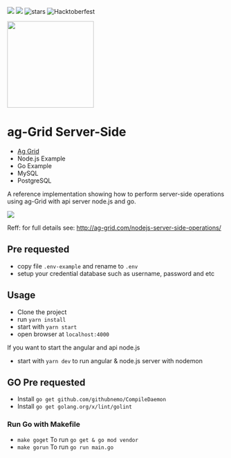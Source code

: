 [<img src="https://img.shields.io/github/issues/haifahrul/go-server-side-ag-grid"/>](https://github.com/haifahrul/go-server-side-ag-grid/issues)
[<img src="https://img.shields.io/github/forks/haifahrul/go-server-side-ag-grid"/>](https://github.com/haifahrul/go-server-side-ag-grid/network/members)
![stars](https://img.shields.io/github/stars/haifahrul/go-server-side-ag-grid)
![Hacktoberfest](https://img.shields.io/badge/Hacktoberfest-magenta)

<img src="https://github.com/haifahrul/go-server-side-ag-grid/blob/master/data/sample.png?raw=true" style="height: 200px; width: auto;"/>

# ag-Grid Server-Side 

- [Ag Grid](https://www.ag-grid.com/)
- Node.js Example
- Go Example
- MySQL
- PostgreSQL

A reference implementation showing how to perform server-side operations using ag-Grid with api server node.js and go.

![](https://github.com/ag-grid/ag-grid/blob/latest/packages/ag-grid-docs/src/nodejs-server-side-operations/app-arch.png "")

Reff: for full details see: http://ag-grid.com/nodejs-server-side-operations/

## Pre requested
- copy file `.env-example` and rename to `.env`
- setup your credential database such as username, password and etc

## Usage

- Clone the project
- run `yarn install`
- start with `yarn start`
- open browser at `localhost:4000`

If you want to start the angular and api node.js
- start with `yarn dev` to run angular & node.js server with nodemon

## GO Pre requested
- Install `go get github.com/githubnemo/CompileDaemon`
- Install `go get golang.org/x/lint/golint`

### Run Go with Makefile
- `make goget` To run `go get & go mod vendor`
- `make gorun` To run `go run main.go`
